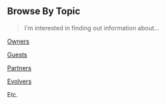 ## Browse By Topic
>I'm interested in finding out information about...

[Owners](https://jbarretta.github.io/mockup/topicOwner.html)

[Guests](https://jbarretta.github.io/mockup/topicGuest.html)

[Partners](https://jbarretta.github.io/mockup/topicPartners.html)

[Evolvers](https://jbarretta.github.io/mockup/topicInternal.html)

Etc.
